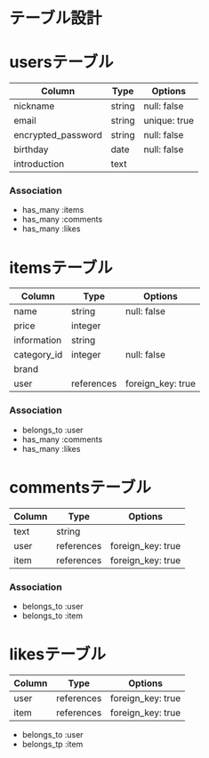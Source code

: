 # テーブル設計

# usersテーブル

| Column             | Type      | Options      |
| ------------------ | --------- | -------------|
| nickname           | string    | null: false  |
| email              | string    | unique: true |
| encrypted_password | string    | null: false  |
| birthday           | date      | null: false  |
| introduction       | text      |              |

### Association

- has_many :items
- has_many :comments
- has_many :likes

# itemsテーブル

| Column             | Type       | Options           |
| ------------------ | ---------- | ------------------|
| name               | string     | null: false       |
| price              | integer    |                   |
| information        | string     |                   |
| category_id        | integer    | null: false       |
| brand              |            |                   |
| user               | references | foreign_key: true |

### Association

- belongs_to :user
- has_many   :comments
- has_many   :likes

# commentsテーブル

| Column             | Type       | Options           |
| ------------------ | ---------- | ----------------- |
| text               | string     |                   |
| user               | references | foreign_key: true |
| item               | references | foreign_key: true |

### Association

- belongs_to :user
- belongs_to :item

# likesテーブル

| Column             | Type       | Options           |
| ------------------ | ---------- | ----------------- |
| user               | references | foreign_key: true |
| item               | references | foreign_key: true |

- belongs_to :user
- belongs_tp :item